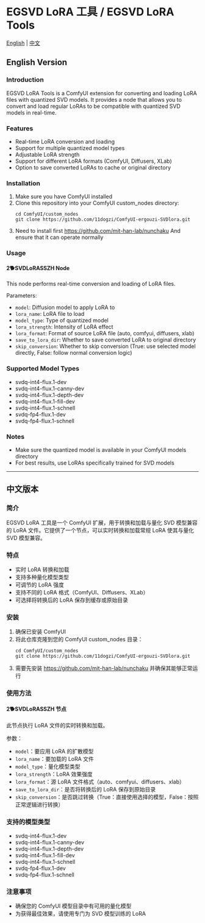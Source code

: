 # EGSVD LoRA 工具 / EGSVD LoRA Tools

[English](#english-version) | [中文](#中文版本)

## English Version

### Introduction
EGSVD LoRA Tools is a ComfyUI extension for converting and loading LoRA files with quantized SVD models. It provides a node that allows you to convert and load regular LoRAs to be compatible with quantized SVD models in real-time.

### Features
- Real-time LoRA conversion and loading
- Support for multiple quantized model types
- Adjustable LoRA strength
- Support for different LoRA formats (ComfyUI, Diffusers, XLab)
- Option to save converted LoRAs to cache or original directory

### Installation
1. Make sure you have ComfyUI installed
2. Clone this repository into your ComfyUI custom_nodes directory:
   ```
   cd ComfyUI/custom_nodes
   git clone https://github.com/11dogzi/ComfyUI-ergouzi-SVDlora.git
   ```
3. Need to install first https://github.com/mit-han-lab/nunchaku And ensure that it can operate normally

### Usage

#### 2🐕SVDLoRASSZH Node
This node performs real-time conversion and loading of LoRA files.

Parameters:
- `model`: Diffusion model to apply LoRA to
- `lora_name`: LoRA file to load
- `model_type`: Type of quantized model
- `lora_strength`: Intensity of LoRA effect
- `lora_format`: Format of source LoRA file (auto, comfyui, diffusers, xlab)
- `save_to_lora_dir`: Whether to save converted LoRA to original directory
- `skip_conversion`: Whether to skip conversion (True: use selected model directly, False: follow normal conversion logic)

### Supported Model Types
- svdq-int4-flux.1-dev
- svdq-int4-flux.1-canny-dev
- svdq-int4-flux.1-depth-dev
- svdq-int4-flux.1-fill-dev
- svdq-int4-flux.1-schnell
- svdq-fp4-flux.1-dev
- svdq-fp4-flux.1-schnell

### Notes
- Make sure the quantized model is available in your ComfyUI models directory
- For best results, use LoRAs specifically trained for SVD models

---

## 中文版本

### 简介
EGSVD LoRA 工具是一个 ComfyUI 扩展，用于转换和加载与量化 SVD 模型兼容的 LoRA 文件。它提供了一个节点，可以实时转换和加载常规 LoRA 使其与量化 SVD 模型兼容。

### 特点
- 实时 LoRA 转换和加载
- 支持多种量化模型类型
- 可调节的 LoRA 强度
- 支持不同的 LoRA 格式（ComfyUI、Diffusers、XLab）
- 可选择将转换后的 LoRA 保存到缓存或原始目录

### 安装
1. 确保已安装 ComfyUI
2. 将此仓库克隆到您的 ComfyUI custom_nodes 目录：
   ```
   cd ComfyUI/custom_nodes
   git clone https://github.com/11dogzi/ComfyUI-ergouzi-SVDlora.git
   ```
3. 需要先安装 https://github.com/mit-han-lab/nunchaku 并确保其能够正常运行

### 使用方法

#### 2🐕SVDLoRASSZH 节点
此节点执行 LoRA 文件的实时转换和加载。

参数：
- `model`：要应用 LoRA 的扩散模型
- `lora_name`：要加载的 LoRA 文件
- `model_type`：量化模型类型
- `lora_strength`：LoRA 效果强度
- `lora_format`：源 LoRA 文件格式（auto、comfyui、diffusers、xlab）
- `save_to_lora_dir`：是否将转换后的 LoRA 保存到原始目录
- `skip_conversion`：是否跳过转换（True：直接使用选择的模型，False：按照正常逻辑进行转换）

### 支持的模型类型
- svdq-int4-flux.1-dev
- svdq-int4-flux.1-canny-dev
- svdq-int4-flux.1-depth-dev
- svdq-int4-flux.1-fill-dev
- svdq-int4-flux.1-schnell
- svdq-fp4-flux.1-dev
- svdq-fp4-flux.1-schnell

### 注意事项
- 确保您的 ComfyUI 模型目录中有可用的量化模型
- 为获得最佳效果，请使用专门为 SVD 模型训练的 LoRA